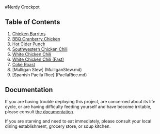 #Nerdy Crockpot

## Table of Contents

1. [Chicken Burritos](ChickenBurritos.md)
2. [BBQ Cranberry Chicken](BbqCranberryChicken.md)
3. [Hot Cider Punch](HotCiderPunch.md)
4. [Southwestern Chicken Chili](SouthwesternChickenChili.md)
5. [White Chicken Chili](WhiteChickenChili.md)
5. [White Chicken Chili (Fast)](WhiteChickenChiliFast.md)
6. [Coke Roast](CokeRoast.md)
7. [Mulligan Stew] (MulliganStew.md)
8. [Spanish Paella Rice] (PaellaRice.md)

## Documentation
If you are having trouble deploying this project, are concerned about its life cycle, or are having difficulty feeding yourself and have become irritable, please consult [the documentation](Documentation.md). 

If you are starving and need to eat immediately, please consult your local dining establishment, grocery store, or soup kitchen.
